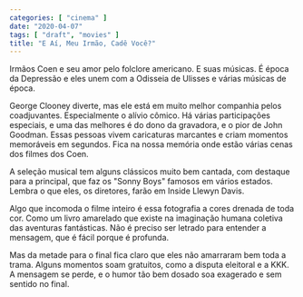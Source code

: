 ```yaml
---
categories: [ "cinema" ]
date: "2020-04-07"
tags: [ "draft", "movies" ]
title: "E Aí, Meu Irmão, Cadê Você?"
---
```

Irmãos Coen e seu amor pelo folclore americano. E suas músicas. É
época da Depressão e eles unem com a Odisseia de Ulisses e várias
músicas de época.

George Clooney diverte, mas ele está em muito melhor companhia pelos
coadjuvantes. Especialmente o alívio cômico. Há várias participações
especiais, e uma das melhores é do dono da gravadora, e o pior de John
Goodman. Essas pessoas vivem caricaturas marcantes e criam momentos
memoráveis em segundos. Fica na nossa memória onde estão várias
cenas dos filmes dos Coen.

A seleção musical tem alguns clássicos muito bem cantada, com
destaque para a principal, que faz os "Sonny Boys" famosos em vários
estados. Lembra o que eles, os diretores, farão em Inside Llewyn Davis.

Algo que incomoda o filme inteiro é essa fotografia a cores drenada
de toda cor. Como um livro amarelado que existe na imaginação humana
coletiva das aventuras fantásticas. Não é preciso ser letrado para
entender a mensagem, que é fácil porque é profunda.

Mas da metade para o final fica claro que eles não amarraram bem toda
a trama. Alguns momentos soam gratuitos, como a disputa eleitoral e a
KKK. A mensagem se perde, e o humor tão bem dosado soa exagerado e sem
sentido no final.
